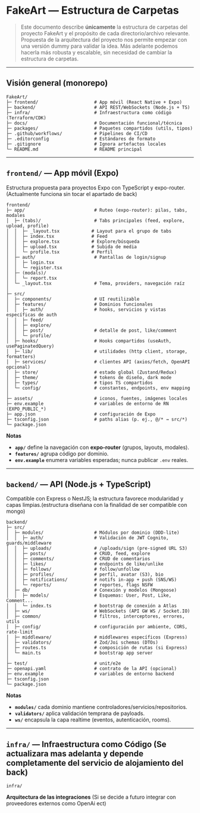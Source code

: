 # FakeArt — Estructura de Carpetas

> Este documento describe **únicamente** la estructura de carpetas del proyecto FakeArt y el propósito de cada directorio/archivo relevante. Propuesta de la arquitectura del proyecto nos permite empezar con una versión dummy para validar la idea. Más adelante podemos hacerla más robusta y escalable, sin necesidad de cambiar la estructura de carpetas.

---

## Visión general (monorepo)

```
FakeArt/
├─ frontend/                     # App móvil (React Native + Expo)
├─ backend/                      # API REST/WebSockets (Node.js + TS)
├─ infra/                        # Infraestructura como código (Terraform/CDK)
├─ docs/                         # Documentación funcional/técnica
├─ packages/                     # Paquetes compartidos (utils, tipos)
├─ .github/workflows/            # Pipelines de CI/CD
├─ .editorconfig                 # Estándares de formato
├─ .gitignore                    # Ignora artefactos locales
└─ README.md                     # README principal
```

---

## `frontend/` — App móvil (Expo)

Estructura propuesta para proyectos Expo con TypeScript y expo-router. (Actualmente funciona sin tocar el apartado de back)

```
frontend/
├─ app/                          # Ruteo (expo-router): pilas, tabs, modales
│  ├─ (tabs)/                    # Tabs principales (feed, explore, upload, profile)
│  │  ├─ _layout.tsx            # Layout para el grupo de tabs
│  │  ├─ index.tsx              # Feed
│  │  ├─ explore.tsx            # Explore/búsqueda
│  │  ├─ upload.tsx             # Subida de media
│  │  └─ profile.tsx            # Perfil
│  ├─ auth/                      # Pantallas de login/signup
│  │  ├─ login.tsx
│  │  └─ register.tsx
│  ├─ (modals)/                  
│  │  └─ report.tsx
│  └─ _layout.tsx                # Tema, providers, navegación raíz
│
├─ src/
│  ├─ components/                # UI reutilizable
│  ├─ features/                  # Dominios funcionales
│  │  ├─ auth/                   # hooks, servicios y vistas específicas de auth
│  │  ├─ feed/
│  │  ├─ explore/
│  │  ├─ post/                   # detalle de post, like/comment
│  │  └─ profile/
│  ├─ hooks/                     # Hooks compartidos (useAuth, usePaginatedQuery)
│  ├─ lib/                       # utilidades (http client, storage, formatters)
│  ├─ services/                  # clientes API (axios/fetch, OpenAPI opcional)
│  ├─ store/                     # estado global (Zustand/Redux)
│  ├─ theme/                     # tokens de diseño, dark mode
│  ├─ types/                     # tipos TS compartidos
│  └─ config/                    # constantes, endpoints, env mapping
│
├─ assets/                       # iconos, fuentes, imágenes locales
├─ env.example                   # variables de entorno de RN (EXPO_PUBLIC_*)
├─ app.json                      # configuración de Expo
├─ tsconfig.json                 # paths alias (p. ej., @/* → src/*)
└─ package.json
```

**Notas**

* **`app/`** define la navegación con **expo-router** (grupos, layouts, modales).
* **`features/`** agrupa código por dominio.
* **`env.example`** enumera variables esperadas; nunca publicar `.env` reales.

---

## `backend/` — API (Node.js + TypeScript)

Compatible con Express o NestJS; la estructura favorece modularidad y capas limpias.(estructura diseñana con la finalidad de ser compatible con mongo)

```
backend/
├─ src/
│  ├─ modules/                   # Módulos por dominio (DDD-lite)
│  │  ├─ auth/                   # Validación de JWT Cognito, guards/middleware
│  │  ├─ uploads/                # /uploads/sign (pre-signed URL S3)
│  │  ├─ posts/                  # CRUD, feed, explore
│  │  ├─ comments/               # CRUD de comentarios
│  │  ├─ likes/                  # endpoints de like/unlike
│  │  ├─ follows/                # follow/unfollow
│  │  ├─ profiles/               # perfil, avatar (S3), bio
│  │  ├─ notifications/          # notifs in-app + push (SNS/WS)
│  │  └─ reports/                # reportes, flags NSFW
│  ├─ db/                        # Conexión y modelos (Mongoose)
│  │  ├─ models/                 # Esquemas: User, Post, Like, Comment...
│  │  └─ index.ts                # bootstrap de conexión a Atlas
│  ├─ ws/                        # WebSockets (API GW WS / Socket.IO)
│  ├─ common/                    # filtros, interceptores, errores, utils
│  ├─ config/                    # configuración por ambiente, CORS, rate-limit
│  ├─ middleware/                # middlewares específicos (Express)
│  ├─ validators/                # Zod/Joi schemas (DTOs)
│  ├─ routes.ts                  # composición de rutas (si Express)
│  └─ main.ts                    # bootstrap app server
│
├─ test/                         # unit/e2e
├─ openapi.yaml                  # contrato de la API (opcional)
├─ env.example                   # variables de entorno backend
├─ tsconfig.json
└─ package.json
```

**Notas**

* **`modules/`** cada dominio mantiene controladores/servicios/repositorios.
* **`validators/`** aplica validación temprana de payloads.
* **`ws/`** encapsula la capa realtime (eventos, autenticación, rooms).

---

## `infra/` — Infraestructura como Código (Se actualizara mas adelanta y depende completamente del servicio de alojamiento del back)

```
infra/

```

**Arquitectura de las integraciones**
(Si se decide a futuro integrar con proveedores externos como OpenAi ect)


